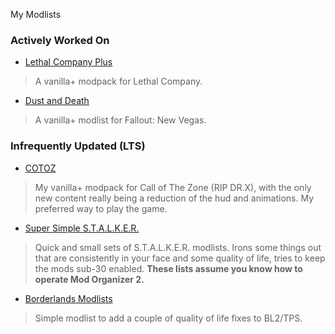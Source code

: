 
My Modlists

### Actively Worked On
- [Lethal Company Plus](./lethal-company-plus)
> A vanilla+ modpack for Lethal Company.
- [Dust and Death](./dust-and-death)
> A vanilla+ modlist for Fallout: New Vegas.

### Infrequently Updated (LTS)
- [COTOZ](./cotoz)
> My vanilla+ modpack for Call of The Zone (RIP DR.X), with the only new content really being a reduction of the hud and animations. My preferred way to play the game.
- [Super Simple S.T.A.L.K.E.R.](./super-simple-stalker)
> Quick and small sets of S.T.A.L.K.E.R. modlists. Irons some things out that are consistently in your face and some quality of life, tries to keep the mods sub-30 enabled. **These lists assume you know how to operate Mod Organizer 2.**
- [Borderlands Modlists](./borderlands-2-tps-modlist)
> Simple modlist to add a couple of quality of life fixes to BL2/TPS.